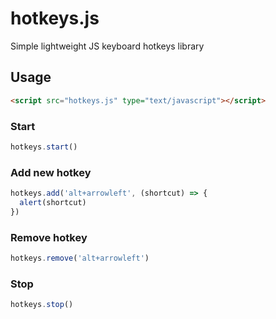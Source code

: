 # hotkeys.js
Simple lightweight JS keyboard hotkeys library

## Usage
```html
<script src="hotkeys.js" type="text/javascript"></script>
```

### Start
```js
hotkeys.start()
```

### Add new hotkey
```js
hotkeys.add('alt+arrowleft', (shortcut) => {
  alert(shortcut)
})
```

### Remove hotkey
```js
hotkeys.remove('alt+arrowleft')
```

### Stop
```js
hotkeys.stop()
```
